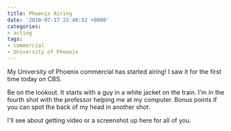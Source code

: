 ```yaml
---
title: Phoenix Airing
date: '2010-07-17 22:40:52 +0000'
categories:
- acting
tags:
- commercial
- University of Phoenix
---
```


My University of Phoenix commercial has started airing! I saw it for the first
time today on CBS.

Be on the lookout. It starts with a guy in a white jacket on the train. I'm in
the fourth shot with the professor helping me at my computer. Bonus points if
you can spot the back of my head in another shot.

I'll see about getting video or a screenshot up here for all of you.
